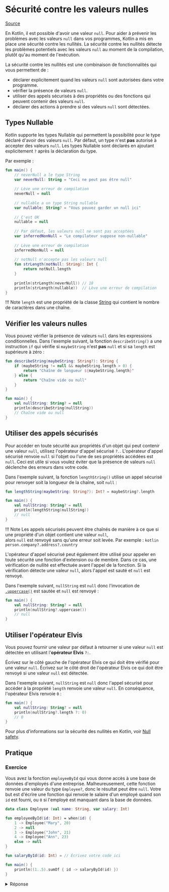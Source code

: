 # Sécurité contre les valeurs nulles

[Source](https://kotlinlang.org/docs/kotlin-tour-null-safety.html)

En Kotlin, il est possible d'avoir une valeur `null`. Pour aider à prévenir les problèmes avec les valeurs `null` dans
vos programmes, Kotlin a mis en place une sécurité contre les nullités. La sécurité contre les nullités détecte les
problèmes potentiels avec les valeurs `null` au moment de la compilation, plutôt qu'au moment de l'exécution.

La sécurité contre les nullités est une combinaison de fonctionnalités qui vous permettent de :

* déclarer explicitement quand les valeurs `null` sont autorisées dans votre programme.
* vérifier la présence de valeurs `null`.
* utiliser des appels sécurisés à des propriétés ou des fonctions qui peuvent contenir des valeurs `null`.
* déclarer des actions à prendre si des valeurs `null` sont détectées.

## Types Nullable

Kotlin supporte les types Nullable qui permettent la possibilité pour le type déclaré d'avoir des valeurs `null`. Par
défaut, un type n'est **pas** autorisé à accepter des valeurs `null`. Les types Nullable sont déclarés en ajoutant
explicitement `?` après la déclaration du type.

Par exemple :

```kotlin
fun main() {
    // neverNull a le type String
    var neverNull: String = "Ceci ne peut pas être null"
    
    // Lève une erreur de compilation
    neverNull = null
    
    // nullable a un type String nullable
    var nullable: String? = "Vous pouvez garder un null ici"
    
    // C'est OK
    nullable = null
    
    // Par défaut, les valeurs null ne sont pas acceptées
    var inferredNonNull = "Le compilateur suppose non-nullable"
    
    // Lève une erreur de compilation
    inferredNonNull = null
    
    // notNull n'accepte pas les valeurs null
    fun strLength(notNull: String): Int {                 
        return notNull.length
    }
    
    println(strLength(neverNull)) // 18
    println(strLength(nullable))  // Lève une erreur de compilation
}
```

!!! Note
    `length` est une propriété de la classe [String](https://kotlinlang.org/api/latest/jvm/stdlib/kotlin/-string/) qui
    contient le nombre de caractères dans une chaîne.


## Vérifier les valeurs nulles

Vous pouvez vérifier la présence de valeurs `null` dans les expressions conditionnelles. Dans l'exemple suivant, la
fonction `describeString()` a une instruction `if` qui vérifie si `maybeString` n'est **pas** `null` et si sa `length`
est supérieure à zéro :

```kotlin
fun describeString(maybeString: String?): String {
    if (maybeString != null && maybeString.length > 0) {
        return "Chaîne de longueur ${maybeString.length}"
    } else {
        return "Chaîne vide ou null"
    }
}

fun main() {
    val nullString: String? = null
    println(describeString(nullString))
    // Chaîne vide ou null
}
```

## Utiliser des appels sécurisés

Pour accéder en toute sécurité aux propriétés d'un objet qui peut contenir une valeur `null`, utilisez l'opérateur 
d'appel sécurisé `?.`. L'opérateur d'appel sécurisé renvoie `null` si l'objet ou l'une de ses propriétés accédées
est `null`. Ceci est utile si vous voulez éviter que la présence de valeurs `null` déclenche des erreurs dans votre
code.

Dans l'exemple suivant, la fonction `lengthString()` utilise un appel sécurisé pour renvoyer soit la longueur de la
chaîne, soit `null` :

```kotlin
fun lengthString(maybeString: String?): Int? = maybeString?.length

fun main() { 
    val nullString: String? = null
    println(lengthString(nullString))
    // null
}
```

!!! Note
    Les appels sécurisés peuvent être chaînés de manière à ce que si une propriété d'un objet contient une valeur `null`,   
    alors `null` est renvoyé sans qu'une erreur soit levée. Par exemple :
    ```kotlin
       person.company?.address?.country
    ```



L'opérateur d'appel sécurisé peut également être utilisé pour appeler en toute sécurité une fonction d'extension ou de
membre. Dans ce cas, une vérification de nullité est effectuée avant l'appel de la fonction. Si la vérification détecte
une valeur `null`, alors l'appel est sauté et `null` est renvoyé.

Dans l'exemple suivant, `nullString` est `null` donc l'invocation
de [`.uppercase()`](https://kotlinlang.org/api/latest/jvm/stdlib/kotlin.text/uppercase.html) est sautée et `null` est
renvoyé :

```kotlin
fun main() {
    val nullString: String? = null
    println(nullString?.uppercase())
    // null
}
```

## Utiliser l'opérateur Elvis

Vous pouvez fournir une valeur par défaut à retourner si une valeur `null` est détectée en utilisant 
l'**opérateur Elvis** `?:`.

Écrivez sur le côté gauche de l'opérateur Elvis ce qui doit être vérifié pour une valeur `null`.
Écrivez sur le côté droit de l'opérateur Elvis ce qui doit être renvoyé si une valeur `null` est détectée.

Dans l'exemple suivant, `nullString` est `null` donc l'appel sécurisé pour accéder à la propriété `length` renvoie une
valeur `null`.
En conséquence, l'opérateur Elvis renvoie `0` :

```kotlin
fun main() {
    val nullString: String? = null
    println(nullString?.length ?: 0)
    // 0
}
```

Pour plus d'informations sur la sécurité des nullités en Kotlin,
voir [Null safety](https://kotlinlang.org/docs/null-safety.html).

## Pratique

### Exercice

Vous avez la fonction `employeeById` qui vous donne accès à une base de données d'employés d'une entreprise.
Malheureusement, cette fonction renvoie une valeur du type `Employee?`, donc le résultat peut être `null`. Votre but est
d'écrire une fonction qui renvoie le salaire d'un employé quand son `id` est fourni, ou `0` si l'employé est manquant
dans la base de données.

```kotlin
data class Employee (val name: String, var salary: Int)

fun employeeById(id: Int) = when(id) {
    1 -> Employee("Mary", 20)
    2 -> null
    3 -> Employee("John", 21)
    4 -> Employee("Ann", 23)
    else -> null
}

fun salaryById(id: Int) = // Écrivez votre code ici

fun main() {
    println((1..5).sumOf { id -> salaryById(id) })
}
```

<details>
    <summary>Réponse</summary>
    
```kotlin
data class Employee (val name: String, var salary: Int)
fun employeeById(id: Int) = when(id) {
    1 -> Employee("Mary", 20)
    2 -> null
    3 -> Employee("John", 21)
    4 -> Employee("Ann", 23)
    else -> null
}
fun salaryById(id: Int) = employeeById(id)?.salary ?: 0
fun main() {
    println((1..5).sumOf { id -> salaryById(id) })
}
```
</details>
<br>

